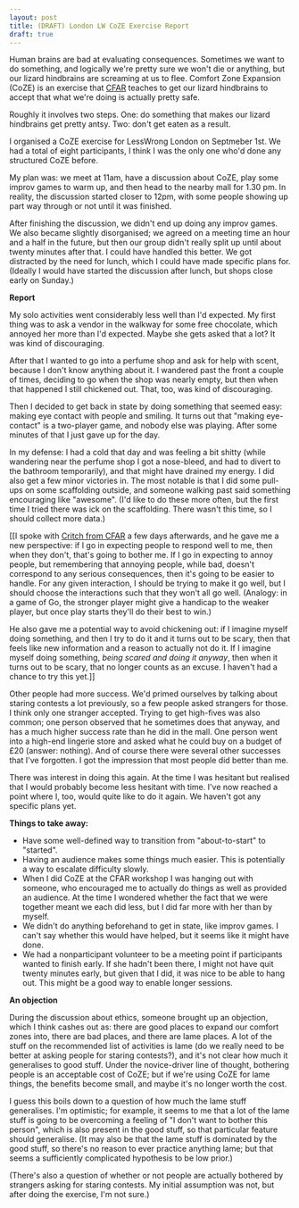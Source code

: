 ```yaml
---
layout: post
title: (DRAFT) London LW CoZE Exercise Report
draft: true
---
```

Human brains are bad at evaluating consequences. Sometimes we want to do something, and logically we're pretty sure we won't die or anything, but our lizard hindbrains are screaming at us to flee. Comfort Zone Expansion (CoZE) is an exercise that [CFAR](http://appliedrationality.org) teaches to get our lizard hindbrains to accept that what we're doing is actually pretty safe.

Roughly it involves two steps. One: do something that makes our lizard hindbrains get pretty antsy. Two: don't get eaten as a result.

I organised a CoZE exercise for LessWrong London on Septmeber 1st. We had a total of eight participants, I think I was the only one who'd done any structured CoZE before.

My plan was: we meet at 11am, have a discussion about CoZE, play some improv games to warm up, and then head to the nearby mall for 1.30 pm. In reality, the discussion started closer to 12pm, with some people showing up part way through or not until it was finished.

After finishing the discussion, we didn't end up doing any improv games. We also became slightly disorganised; we agreed on a meeting time an hour and a half in the future, but then our group didn't really split up until about twenty minutes after that. I could have handled this better. We got distracted by the need for lunch, which I could have made specific plans for. (Ideally I would have started the discussion after lunch, but shops close early on Sunday.)

**Report**

My solo activities went considerably less well than I'd expected. My first thing was to ask a vendor in the walkway for some free chocolate, which annoyed her more than I'd expected. Maybe she gets asked that a lot? It was kind of discouraging.

After that I wanted to go into a perfume shop and ask for help with scent, because I don't know anything about it. I wandered past the front a couple of times, deciding to go when the shop was nearly empty, but then when that happened I still chickened out. That, too, was kind of discouraging.

Then I decided to get back in state by doing something that seemed easy: making eye contact with people and smiling. It turns out that "making eye-contact" is a two-player game, and nobody else was playing. After some minutes of that I just gave up for the day.

In my defense: I had a cold that day and was feeling a bit shitty (while wandering near the perfume shop I got a nose-bleed, and had to divert to the bathroom temporarily), and that might have drained my energy. I did also get a few minor victories in. The most notable is that I did some pull-ups on some scaffolding outside, and someone walking past said something encouraging like "awesome". (I'd like to do these more often, but the first time I tried there was ick on the scaffolding. There wasn't this time, so I should collect more data.)

\[\[I spoke with [Critch from CFAR](http://rationality.org/critch/) a few days afterwards, and he gave me a new perspective: if I go in expecting people to respond well to me, then when they don't, that's going to bother me. If I go in expecting to annoy people, but remembering that annoying people, while bad, doesn't correspond to any serious consequences, then it's going to be easier to handle. For any given interaction, I should be trying to make it go well, but I should choose the interactions such that they won't all go well. (Analogy: in a game of Go, the stronger player might give a handicap to the weaker player, but once play starts they'll do their best to win.)

He also gave me a potential way to avoid chickening out: if I imagine myself doing something, and then I try to do it and it turns out to be scary, then that feels like new information and a reason to actually not do it. If I imagine myself doing something, *being scared and doing it anyway*, then when it turns out to be scary, that no longer counts as an excuse. I haven't had a chance to try this yet.\]\]

Other people had more success. We'd primed ourselves by talking about staring contests a lot previously, so a few people asked strangers for those. I think only one stranger accepted. Trying to get high-fives was also common; one person observed that he sometimes does that anyway, and has a much higher success rate than he did in the mall. One person went into a high-end lingerie store and asked what he could buy on a budget of £20 (answer: nothing). And of course there were several other successes that I've forgotten. I got the impression that most people did better than me.

There was interest in doing this again. At the time I was hesitant but realised that I would probably become less hesitant with time. I've now reached a point where I, too, would quite like to do it again. We haven't got any specific plans yet.

**Things to take away:**

- Have some well-defined way to transition from "about-to-start" to "started".
- Having an audience makes some things much easier. This is potentially a way to escalate difficulty slowly.
- When I did CoZE at the CFAR workshop I was hanging out with someone, who encouraged me to actually do things as well as provided an audience. At the time I wondered whether the fact that we were together meant we each did less, but I did far more with her than by myself.
- We didn't do anything beforehand to get in state, like improv games. I can't say whether this would have helped, but it seems like it might have done.
- We had a nonparticipant volunteer to be a meeting point if participants wanted to finish early. If she hadn't been there, I might not have quit twenty minutes early, but given that I did, it was nice to be able to hang out. This might be a good way to enable longer sessions.

**An objection**

During the discussion about ethics, someone brought up an objection, which I think cashes out as: there are good places to expand our comfort zones into, there are bad places, and there are lame places. A lot of the stuff on the recommended list of activities is lame (do we really need to be better at asking people for staring contests?), and it's not clear how much it generalises to good stuff. Under the novice-driver line of thought, bothering people is an acceptable cost of CoZE; but if we're using CoZE for lame things, the benefits become small, and maybe it's no longer worth the cost.

I guess this boils down to a question of how much the lame stuff generalises. I'm optimistic; for example, it seems to me that a lot of the lame stuff is going to be overcoming a feeling of "I don't want to bother this person", which is also present in the good stuff, so that particular feature should generalise. (It may also be that the lame stuff is dominated by the good stuff, so there's no reason to ever practice anything lame; but that seems a sufficiently complicated hypothesis to be low prior.)

(There's also a question of whether or not people are actually bothered by strangers asking for staring contests. My initial assumption was not, but after doing the exercise, I'm not sure.)
